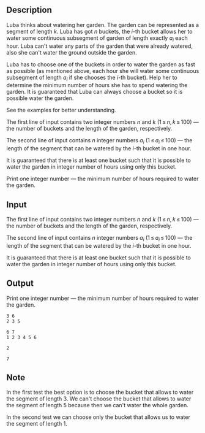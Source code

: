 ## Description

<div><p>Luba thinks about watering her garden. The garden can be represented as a segment of length <span class="tex-span"><i>k</i></span>. Luba has got <span class="tex-span"><i>n</i></span> buckets, the <span class="tex-span"><i>i</i></span>-th bucket allows her to water some continuous subsegment of garden of length <span class="tex-font-style-bf">exactly</span> <span class="tex-span"><i>a</i><sub class="lower-index"><i>i</i></sub></span> each hour. <span class="tex-font-style-bf">Luba can't water any parts of the garden that were already watered, also she can't water the ground outside the garden</span>.</p><p>Luba has to choose <span class="tex-font-style-bf">one</span> of the buckets in order to water the garden as fast as possible (as mentioned above, each hour she will water some continuous subsegment of length <span class="tex-span"><i>a</i><sub class="lower-index"><i>i</i></sub></span> if she chooses the <span class="tex-span"><i>i</i></span>-th bucket). Help her to determine the minimum number of hours she has to spend watering the garden. It is guaranteed that Luba can always choose a bucket so it is possible water the garden.</p><p>See the examples for better understanding.</p></div><div class="input-specification"><p>The first line of input contains two integer numbers <span class="tex-span"><i>n</i></span> and <span class="tex-span"><i>k</i></span> (<span class="tex-span">1 ≤ <i>n</i>, <i>k</i> ≤ 100</span>) — the number of buckets and the length of the garden, respectively.</p><p>The second line of input contains <span class="tex-span"><i>n</i></span> integer numbers <span class="tex-span"><i>a</i><sub class="lower-index"><i>i</i></sub></span> (<span class="tex-span">1 ≤ <i>a</i><sub class="lower-index"><i>i</i></sub> ≤ 100</span>) — the length of the segment that can be watered by the <span class="tex-span"><i>i</i></span>-th bucket in one hour.</p><p>It is guaranteed that there is at least one bucket such that it is possible to water the garden in integer number of hours using only this bucket.</p></div><div class="output-specification"><p>Print one integer number — the minimum number of hours required to water the garden.</p></div>

## Input

<p>The first line of input contains two integer numbers <span class="tex-span"><i>n</i></span> and <span class="tex-span"><i>k</i></span> (<span class="tex-span">1 ≤ <i>n</i>, <i>k</i> ≤ 100</span>) — the number of buckets and the length of the garden, respectively.</p><p>The second line of input contains <span class="tex-span"><i>n</i></span> integer numbers <span class="tex-span"><i>a</i><sub class="lower-index"><i>i</i></sub></span> (<span class="tex-span">1 ≤ <i>a</i><sub class="lower-index"><i>i</i></sub> ≤ 100</span>) — the length of the segment that can be watered by the <span class="tex-span"><i>i</i></span>-th bucket in one hour.</p><p>It is guaranteed that there is at least one bucket such that it is possible to water the garden in integer number of hours using only this bucket.</p>

## Output

<p>Print one integer number — the minimum number of hours required to water the garden.</p>





```input1
3 6
2 3 5

```




```input2
6 7
1 2 3 4 5 6

```




```output1
2

```




```output2
7

```



## Note

<p>In the first test the best option is to choose the bucket that allows to water the segment of length <span class="tex-span">3</span>. We can't choose the bucket that allows to water the segment of length <span class="tex-span">5</span> because then we can't water the whole garden.</p><p>In the second test we can choose only the bucket that allows us to water the segment of length <span class="tex-span">1</span>.</p>

